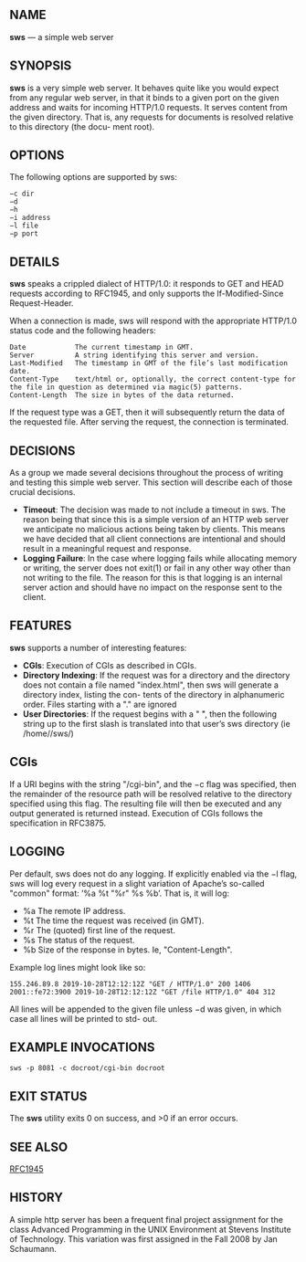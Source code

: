 ## NAME
**sws** — a simple web server

## SYNOPSIS
**sws** is a very simple web server. It behaves quite like you would expect from any regular web server, in that it binds to a given port on the given address and waits for incoming HTTP/1.0 requests. It serves content from the given directory. That is, any requests for documents is resolved relative to this directory (the docu- ment root).

## OPTIONS
The following options are supported by sws:
```
−c dir 
−d
−h
−i address
−l file
−p port
```

## DETAILS
**sws** speaks a crippled dialect of HTTP/1.0: it responds to GET and HEAD requests according to RFC1945, and only supports the If-Modified-Since Request-Header.

When a connection is made, sws will respond with the appropriate HTTP/1.0 status code and the following headers:

```
Date            The current timestamp in GMT.
Server          A string identifying this server and version.
Last-Modified   The timestamp in GMT of the file’s last modification date.
Content-Type    text/html or, optionally, the correct content-type for the file in question as determined via magic(5) patterns.
Content-Length  The size in bytes of the data returned.
```

If the request type was a GET, then it will subsequently return the data of the requested file. After serving the request, the connection is terminated.

## DECISIONS
As a group we made several decisions throughout the process of writing and testing this simple web server. This section will describe each of those crucial decisions. 
- **Timeout**: The decision was made to not include a timeout in sws. The reason being that since this is a simple version of an HTTP web server we anticipate no malicious actions being taken by clients. This means we have decided that all client connections are intentional and should result in a meaningful request and response.
- **Logging Failure**: In the case where logging fails while allocating memory or writing, the server does not exit(1) or fail in any other way other than not writing to the file. The reason for this is that logging is an internal server action and should have no impact on the response sent to the client.

## FEATURES
**sws** supports a number of interesting features:

- **CGIs**: Execution of CGIs as described in CGIs.
- **Directory Indexing**: If the request was for a directory and the directory does not contain a file named "index.html", then sws will generate a directory index, listing the con- tents of the directory in alphanumeric order. Files starting with a "." are ignored
- **User Directories**: If the request begins with a " ̃", then the following string up to the first slash is translated into that user’s sws directory (ie /home/<user>/sws/)

## CGIs
If a URI begins with the string "/cgi-bin", and the −c flag was specified, then the remainder of the resource path will be resolved relative to the directory specified using this flag. The resulting file will then be executed and any output generated is returned instead. Execution of CGIs follows the specification in RFC3875.
    
## LOGGING
Per default, sws does not do any logging. If explicitly enabled via the −l flag, sws will log every request in a slight variation of Apache’s so-called "common" format: ’%a %t "%r" %s %b’. That is, it will log:
- %a  The remote IP address.
- %t  The time the request was received (in GMT).
- %r  The (quoted) first line of the request.
- %s The status of the request.
- %b  Size of the response in bytes. Ie, "Content-Length".
    
Example log lines might look like so:
```
155.246.89.8 2019-10-28T12:12:12Z "GET / HTTP/1.0" 200 1406
2001::fe72:3900 2019-10-28T12:12:12Z "GET /file HTTP/1.0" 404 312
```
All lines will be appended to the given file unless −d was given, in which case all lines will be printed to std- out.

## EXAMPLE INVOCATIONS
```
sws -p 8081 -c docroot/cgi-bin docroot
```
## EXIT STATUS
The **sws** utility exits 0 on success, and >0 if an error occurs.

## SEE ALSO
[RFC1945](https://www.ietf.org/rfc/rfc1945.txt)

## HISTORY
A simple http server has been a frequent final project assignment for the class Advanced Programming in the UNIX Environment at Stevens Institute of Technology. This variation was first assigned in the Fall 2008 by Jan Schaumann.
